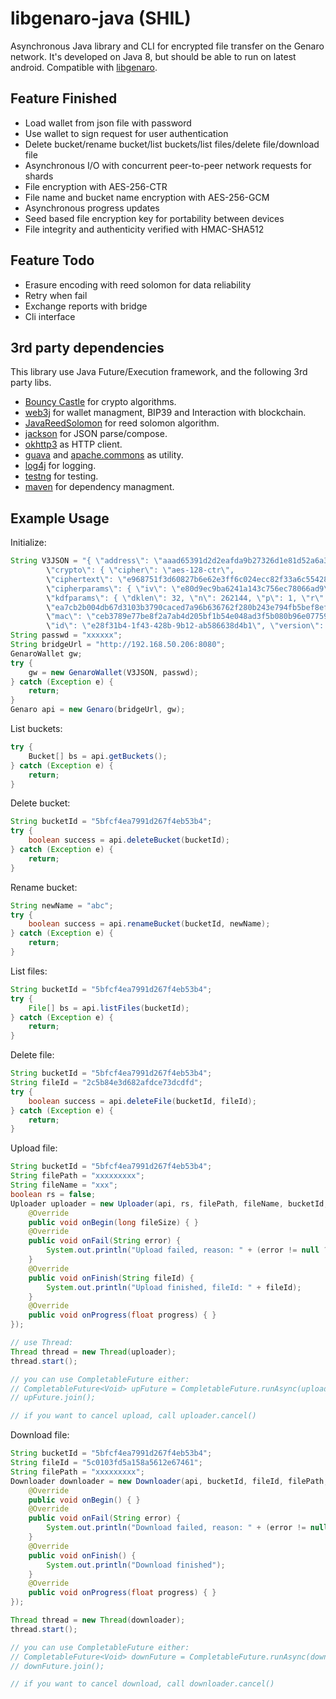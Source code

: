 # libgenaro-java (SHIL)

Asynchronous Java library and CLI for encrypted file transfer on the Genaro network. It's developed on Java 8, but should be able to run on latest android. Compatible with [libgenaro](https://github.com/GenaroNetwork/libgenaro).

## Feature Finished

- Load wallet from json file with password
- Use wallet to sign request for user authentication
- Delete bucket/rename bucket/list buckets/list files/delete file/download file
- Asynchronous I/O with concurrent peer-to-peer network requests for shards
- File encryption with AES-256-CTR
- File name and bucket name encryption with AES-256-GCM
- Asynchronous progress updates
- Seed based file encryption key for portability between devices
- File integrity and authenticity verified with HMAC-SHA512

## Feature Todo

- Erasure encoding with reed solomon for data reliability
- Retry when fail
- Exchange reports with bridge
- Cli interface

## 3rd party dependencies

This library use Java Future/Execution framework, and the following 3rd party libs.

- [Bouncy Castle](https://www.bouncycastle.org/java.html) for crypto algorithms.
- [web3j](https://github.com/web3j/web3j) for wallet managment, BIP39 and Interaction with blockchain.
- [JavaReedSolomon](https://github.com/Backblaze/JavaReedSolomon) for reed solomon algorithm.
- [jackson](https://github.com/FasterXML/jackson) for JSON parse/compose.
- [okhttp3](https://github.com/square/okhttp) as HTTP client.
- [guava](https://github.com/google/guava) and [apache.commons](https://commons.apache.org/) as utility.
- [log4j](https://logging.apache.org/log4j) for logging.
- [testng](https://testng.org/doc/index.html) for testing.
- [maven](https://maven.apache.org/) for dependency managment.

## Example Usage

Initialize:

```java
String V3JSON = "{ \"address\": \"aaad65391d2d2eafda9b27326d1e81d52a6a3dc8\",
        \"crypto\": { \"cipher\": \"aes-128-ctr\",
        \"ciphertext\": \"e968751f3d60827b6e62e3ff6c024ecc82f33a6c55428be33249c83edba444ca\",
        \"cipherparams\": { \"iv\": \"e80d9ec9ba6241a143c756ec78066ad9\" }, \"kdf\": \"scrypt\",
        \"kdfparams\": { \"dklen\": 32, \"n\": 262144, \"p\": 1, \"r\": 8, \"salt\":
        \"ea7cb2b004db67d3103b3790caced7a96b636762f280b243e794fb5bef8ef74b\" },
        \"mac\": \"ceb3789e77be8f2a7ab4d205bf1b54e048ad3f5b080b96e07759de7442e050d2\" },
        \"id\": \"e28f31b4-1f43-428b-9b12-ab586638d4b1\", \"version\": 3 }";
String passwd = "xxxxxx";
String bridgeUrl = "http://192.168.50.206:8080";
GenaroWallet gw;
try {
    gw = new GenaroWallet(V3JSON, passwd);
} catch (Exception e) {
    return;
}
Genaro api = new Genaro(bridgeUrl, gw);
```

List buckets:

```java
try {
    Bucket[] bs = api.getBuckets();
} catch (Exception e) {
    return;
}
```

Delete bucket:

```java
String bucketId = "5bfcf4ea7991d267f4eb53b4";
try {
    boolean success = api.deleteBucket(bucketId);
} catch (Exception e) {
    return;
}
```

Rename bucket:

```java
String newName = "abc";
try {
    boolean success = api.renameBucket(bucketId, newName);
} catch (Exception e) {
    return;
}
```

List files:

```java
String bucketId = "5bfcf4ea7991d267f4eb53b4";
try {
    File[] bs = api.listFiles(bucketId);
} catch (Exception e) {
    return;
}
```

Delete file:

```java
String bucketId = "5bfcf4ea7991d267f4eb53b4";
String fileId = "2c5b84e3d682afdce73dcdfd";
try {
    boolean success = api.deleteFile(bucketId, fileId);
} catch (Exception e) {
    return;
}
```

Upload file:

```java
String bucketId = "5bfcf4ea7991d267f4eb53b4";
String filePath = "xxxxxxxxx";
String fileName = "xxx";
boolean rs = false;
Uploader uploader = new Uploader(api, rs, filePath, fileName, bucketId, new UploadCallback() {
    @Override
    public void onBegin(long fileSize) { }
    @Override
    public void onFail(String error) {
        System.out.println("Upload failed, reason: " + (error != null ? error : "Unknown"));
    }
    @Override
    public void onFinish(String fileId) {
        System.out.println("Upload finished, fileId: " + fileId);
    }
    @Override
    public void onProgress(float progress) { }
});

// use Thread:
Thread thread = new Thread(uploader);
thread.start();

// you can use CompletableFuture either:
// CompletableFuture<Void> upFuture = CompletableFuture.runAsync(uploader);
// upFuture.join();

// if you want to cancel upload, call uploader.cancel()
```

Download file:

```java
String bucketId = "5bfcf4ea7991d267f4eb53b4";
String fileId = "5c0103fd5a158a5612e67461";
String filePath = "xxxxxxxxx";
Downloader downloader = new Downloader(api, bucketId, fileId, filePath, new DownloadCallback() {
    @Override
    public void onBegin() { }
    @Override
    public void onFail(String error) {
        System.out.println("Download failed, reason: " + (error != null ? error : "Unknown"));
    }
    @Override
    public void onFinish() {
        System.out.println("Download finished");
    }
    @Override
    public void onProgress(float progress) { }
});

Thread thread = new Thread(downloader);
thread.start();

// you can use CompletableFuture either:
// CompletableFuture<Void> downFuture = CompletableFuture.runAsync(downloader);
// downFuture.join();

// if you want to cancel download, call downloader.cancel()
```
